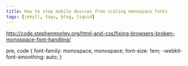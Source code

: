 ```yaml
---
title: How to stop mobile devices from scaling monospace fonts
tags: [jekyll, tags, blog, liquid]
---
```


http://code.stephenmorley.org/html-and-css/fixing-browsers-broken-monospace-font-handling/

pre,
code {
  font-family: monospace, monospace;
  font-size: 1em;
  -webkit-font-smoothing: auto;
}